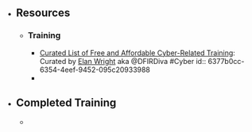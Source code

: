 - ## Resources
	- ### Training
		- [Curated List of Free and Affordable Cyber-Related Training](https://training.dfirdiva.com/): Curated by [Elan Wright](https://www.linkedin.com/in/elanwright/) aka @DFIRDiva #Cyber
		  id:: 6377b0cc-6354-4eef-9452-095c20933988
		-
- ## Completed Training
	-